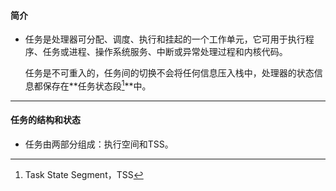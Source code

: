 #### 简介

* 任务是处理器可分配、调度、执行和挂起的一个工作单元，它可用于执行程序、任务或进程、操作系统服务、中断或异常处理过程和内核代码。

  任务是不可重入的，任务间的切换不会将任何信息压入栈中，处理器的状态信息都保存在**任务状态段[^1]**中。

---

#### 任务的结构和状态

* 任务由两部分组成：执行空间和TSS。





















[^1]:Task State Segment，TSS